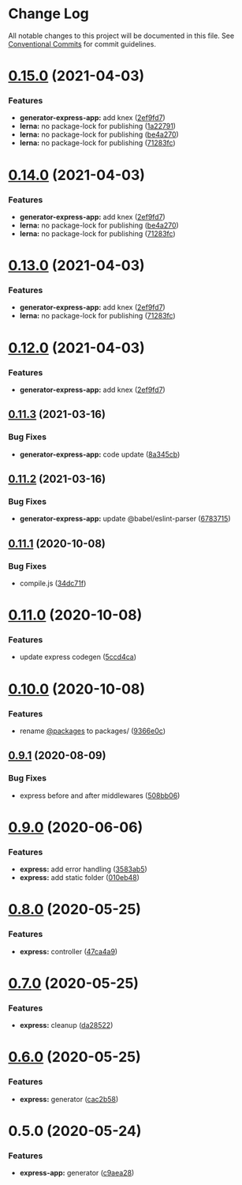 # Change Log

All notable changes to this project will be documented in this file.
See [Conventional Commits](https://conventionalcommits.org) for commit guidelines.

# [0.15.0](https://github.com/dcai/common-packages/compare/@friendlyrobot/generator-express-app@0.11.3...@friendlyrobot/generator-express-app@0.15.0) (2021-04-03)


### Features

* **generator-express-app:** add knex ([2ef9fd7](https://github.com/dcai/common-packages/commit/2ef9fd75c2c3de76bf662d30357fe80e35a49ea7))
* **lerna:** no package-lock for publishing ([1a22791](https://github.com/dcai/common-packages/commit/1a22791121713a10dfa0a748557e25fba4a1e813))
* **lerna:** no package-lock for publishing ([be4a270](https://github.com/dcai/common-packages/commit/be4a2708a9d8e69a598c0cb52125628dcf4f4ca2))
* **lerna:** no package-lock for publishing ([71283fc](https://github.com/dcai/common-packages/commit/71283fcf4caa8028ee94aaf95f1fb1ce7259dfd3))





# [0.14.0](https://github.com/dcai/common-packages/compare/@friendlyrobot/generator-express-app@0.11.3...@friendlyrobot/generator-express-app@0.14.0) (2021-04-03)


### Features

* **generator-express-app:** add knex ([2ef9fd7](https://github.com/dcai/common-packages/commit/2ef9fd75c2c3de76bf662d30357fe80e35a49ea7))
* **lerna:** no package-lock for publishing ([be4a270](https://github.com/dcai/common-packages/commit/be4a2708a9d8e69a598c0cb52125628dcf4f4ca2))
* **lerna:** no package-lock for publishing ([71283fc](https://github.com/dcai/common-packages/commit/71283fcf4caa8028ee94aaf95f1fb1ce7259dfd3))





# [0.13.0](https://github.com/dcai/common-packages/compare/@friendlyrobot/generator-express-app@0.11.3...@friendlyrobot/generator-express-app@0.13.0) (2021-04-03)


### Features

* **generator-express-app:** add knex ([2ef9fd7](https://github.com/dcai/common-packages/commit/2ef9fd75c2c3de76bf662d30357fe80e35a49ea7))
* **lerna:** no package-lock for publishing ([71283fc](https://github.com/dcai/common-packages/commit/71283fcf4caa8028ee94aaf95f1fb1ce7259dfd3))





# [0.12.0](https://github.com/dcai/common-packages/compare/@friendlyrobot/generator-express-app@0.11.3...@friendlyrobot/generator-express-app@0.12.0) (2021-04-03)


### Features

* **generator-express-app:** add knex ([2ef9fd7](https://github.com/dcai/common-packages/commit/2ef9fd75c2c3de76bf662d30357fe80e35a49ea7))





## [0.11.3](https://github.com/dcai/common-packages/compare/@friendlyrobot/generator-express-app@0.11.2...@friendlyrobot/generator-express-app@0.11.3) (2021-03-16)


### Bug Fixes

* **generator-express-app:** code update ([8a345cb](https://github.com/dcai/common-packages/commit/8a345cb80d496051f90c436960d28bf564e3c493))





## [0.11.2](https://github.com/dcai/common-packages/compare/@friendlyrobot/generator-express-app@0.11.1...@friendlyrobot/generator-express-app@0.11.2) (2021-03-16)


### Bug Fixes

* **generator-express-app:** update @babel/eslint-parser ([6783715](https://github.com/dcai/common-packages/commit/6783715f6d791b2ec8e216d9fdf073fca64557d3))





## [0.11.1](https://github.com/dcai/common-packages/compare/@friendlyrobot/generator-express-app@0.11.0...@friendlyrobot/generator-express-app@0.11.1) (2020-10-08)


### Bug Fixes

* compile.js ([34dc71f](https://github.com/dcai/common-packages/commit/34dc71f45d1c26c13ffbdb3b4f1278dd1846131b))





# [0.11.0](https://github.com/dcai/common-packages/compare/@friendlyrobot/generator-express-app@0.10.0...@friendlyrobot/generator-express-app@0.11.0) (2020-10-08)


### Features

* update express codegen ([5ccd4ca](https://github.com/dcai/common-packages/commit/5ccd4caffbb1ddf19b85dcd983be6c68cf4e7f37))





# [0.10.0](https://github.com/dcai/common-packages/compare/@friendlyrobot/generator-express-app@0.9.1...@friendlyrobot/generator-express-app@0.10.0) (2020-10-08)


### Features

* rename [@packages](https://github.com/packages) to packages/ ([9366e0c](https://github.com/dcai/common-packages/commit/9366e0c2274b320eca03609296f260c84eefc76f))





## [0.9.1](https://github.com/dcai/common-packages/compare/@friendlyrobot/generator-express-app@0.9.0...@friendlyrobot/generator-express-app@0.9.1) (2020-08-09)


### Bug Fixes

* express before and after middlewares ([508bb06](https://github.com/dcai/common-packages/commit/508bb0676dd775652ebe4f548d9eb41ee52f0dad))





# [0.9.0](https://github.com/dcai/common-packages/compare/@friendlyrobot/generator-express-app@0.8.0...@friendlyrobot/generator-express-app@0.9.0) (2020-06-06)


### Features

* **express:** add error handling ([3583ab5](https://github.com/dcai/common-packages/commit/3583ab53b03b53c3bbefa7456978f22df3cf008a))
* **express:** add static folder ([010eb48](https://github.com/dcai/common-packages/commit/010eb48f0a053889393f1cd6ef97c673c466b211))





# [0.8.0](https://github.com/dcai/common-packages/compare/@friendlyrobot/generator-express-app@0.7.0...@friendlyrobot/generator-express-app@0.8.0) (2020-05-25)


### Features

* **express:** controller ([47ca4a9](https://github.com/dcai/common-packages/commit/47ca4a90f7aeec8d6ed1924190ff721945774412))





# [0.7.0](https://github.com/dcai/common-packages/compare/@friendlyrobot/generator-express-app@0.6.0...@friendlyrobot/generator-express-app@0.7.0) (2020-05-25)


### Features

* **express:** cleanup ([da28522](https://github.com/dcai/common-packages/commit/da285222c989ddedef9b2ced87fa20caf4bfa156))





# [0.6.0](https://github.com/dcai/common-packages/compare/@friendlyrobot/generator-express-app@0.5.0...@friendlyrobot/generator-express-app@0.6.0) (2020-05-25)


### Features

* **express:** generator ([cac2b58](https://github.com/dcai/common-packages/commit/cac2b58b78bfb6c8250125ae0ba23c54ffdc5031))





# 0.5.0 (2020-05-24)


### Features

* **express-app:** generator ([c9aea28](https://github.com/dcai/common-packages/commit/c9aea28))
